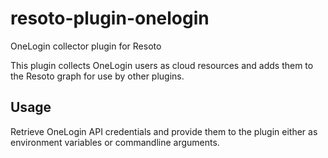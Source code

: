 # resoto-plugin-onelogin
OneLogin collector plugin for Resoto

This plugin collects OneLogin users as cloud resources and adds them to the Resoto graph for use by other plugins.

## Usage
Retrieve OneLogin API credentials and provide them to the plugin either as environment variables or commandline arguments.
